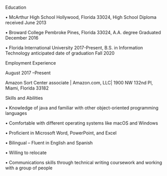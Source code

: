 
Education

•	McArthur High School Hollywood, Florida 33024, High School Diploma received June 2013

•	Broward College Pembroke Pines, Florida 33024, A.A. degree Graduated December 2016 

•	Florida International University 2017-Present, B.S. in Information Technology anticipated date of graduation Fall 2020 

Employment Experience

August 2017 –Present

Amazon Sort Center associate | Amazon.com, LLC| 1900 NW 132nd Pl, Miami, Florida 33182

Skills and Abilities

•	Knowledge of java and familiar with other object-oriented programming languages

•	Comfortable with different operating systems like macOS and Windows

•	Proficient in Microsoft Word, PowerPoint, and Excel

•	Bilingual – Fluent in English and Spanish

•	Willing to relocate

•	 Communications skills through technical writing coursework and working with a group of people
